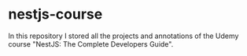 # nestjs-course
In this repository I stored all the projects and annotations of the Udemy course "NestJS: The Complete Developers Guide".
